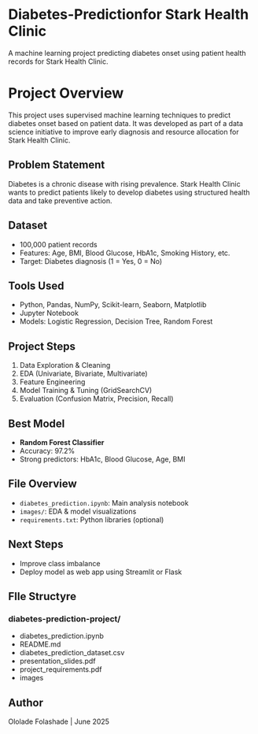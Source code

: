 # Diabetes-Predictionfor Stark Health Clinic
A machine learning project predicting diabetes onset using patient health records for Stark Health Clinic.

# Project Overview
This project uses supervised machine learning techniques to predict diabetes onset based on patient data. It was developed as part of a data science initiative to improve early diagnosis and resource allocation for Stark Health Clinic.

## Problem Statement
Diabetes is a chronic disease with rising prevalence. Stark Health Clinic wants to predict patients likely to develop diabetes using structured health data and take preventive action.

## Dataset
- 100,000 patient records
- Features: Age, BMI, Blood Glucose, HbA1c, Smoking History, etc.
- Target: Diabetes diagnosis (1 = Yes, 0 = No)

## Tools Used
- Python, Pandas, NumPy, Scikit-learn, Seaborn, Matplotlib
- Jupyter Notebook
- Models: Logistic Regression, Decision Tree, Random Forest

## Project Steps
1. Data Exploration & Cleaning
2. EDA (Univariate, Bivariate, Multivariate)
3. Feature Engineering
4. Model Training & Tuning (GridSearchCV)
5. Evaluation (Confusion Matrix, Precision, Recall)

## Best Model
- **Random Forest Classifier**  
- Accuracy: 97.2%  
- Strong predictors: HbA1c, Blood Glucose, Age, BMI

## File Overview
- `diabetes_prediction.ipynb`: Main analysis notebook
- `images/`: EDA & model visualizations 
- `requirements.txt`: Python libraries (optional)

## Next Steps
- Improve class imbalance
- Deploy model as web app using Streamlit or Flask

## FIle Structyre
### diabetes-prediction-project/
- diabetes_prediction.ipynb               
- README.md                              
- diabetes_prediction_dataset.csv        
- presentation_slides.pdf                 
- project_requirements.pdf                
- images                                 
 
## Author
Ololade Folashade | June 2025

